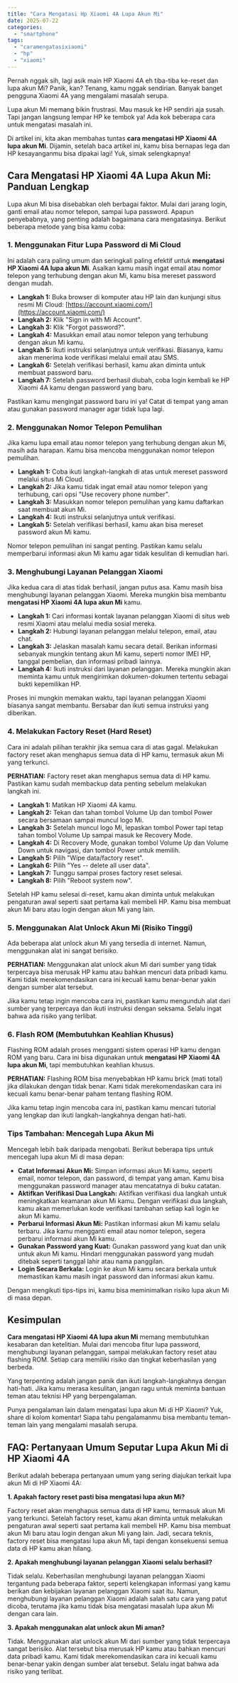 ```yaml
---
title: "Cara Mengatasi Hp Xiaomi 4A Lupa Akun Mi"
date: 2025-07-22
categories: 
  - "smartphone"
tags: 
  - "caramengatasixiaomi"
  - "hp"
  - "xiaomi"
---
```


Pernah nggak sih, lagi asik main HP Xiaomi 4A eh tiba-tiba ke-reset dan lupa akun Mi? Panik, kan? Tenang, kamu nggak sendirian. Banyak banget pengguna Xiaomi 4A yang mengalami masalah serupa.

Lupa akun Mi memang bikin frustrasi. Mau masuk ke HP sendiri aja susah. Tapi jangan langsung lempar HP ke tembok ya! Ada kok beberapa cara untuk mengatasi masalah ini.

Di artikel ini, kita akan membahas tuntas **cara mengatasi HP Xiaomi 4A lupa akun Mi**. Dijamin, setelah baca artikel ini, kamu bisa bernapas lega dan HP kesayanganmu bisa dipakai lagi! Yuk, simak selengkapnya!

## Cara Mengatasi HP Xiaomi 4A Lupa Akun Mi: Panduan Lengkap

Lupa akun Mi bisa disebabkan oleh berbagai faktor. Mulai dari jarang login, ganti email atau nomor telepon, sampai lupa password. Apapun penyebabnya, yang penting adalah bagaimana cara mengatasinya. Berikut beberapa metode yang bisa kamu coba:

### 1\. Menggunakan Fitur Lupa Password di Mi Cloud

Ini adalah cara paling umum dan seringkali paling efektif untuk **mengatasi HP Xiaomi 4A lupa akun Mi**. Asalkan kamu masih ingat email atau nomor telepon yang terhubung dengan akun Mi, kamu bisa mereset password dengan mudah.

- **Langkah 1:** Buka browser di komputer atau HP lain dan kunjungi situs resmi Mi Cloud: [https://account.xiaomi.com/](https://account.xiaomi.com/)
- **Langkah 2:** Klik "Sign in with Mi Account".
- **Langkah 3:** Klik "Forgot password?".
- **Langkah 4:** Masukkan email atau nomor telepon yang terhubung dengan akun Mi kamu.
- **Langkah 5:** Ikuti instruksi selanjutnya untuk verifikasi. Biasanya, kamu akan menerima kode verifikasi melalui email atau SMS.
- **Langkah 6:** Setelah verifikasi berhasil, kamu akan diminta untuk membuat password baru.
- **Langkah 7:** Setelah password berhasil diubah, coba login kembali ke HP Xiaomi 4A kamu dengan password yang baru.

Pastikan kamu mengingat password baru ini ya! Catat di tempat yang aman atau gunakan password manager agar tidak lupa lagi.

### 2\. Menggunakan Nomor Telepon Pemulihan

Jika kamu lupa email atau nomor telepon yang terhubung dengan akun Mi, masih ada harapan. Kamu bisa mencoba menggunakan nomor telepon pemulihan.

- **Langkah 1:** Coba ikuti langkah-langkah di atas untuk mereset password melalui situs Mi Cloud.
- **Langkah 2:** Jika kamu tidak ingat email atau nomor telepon yang terhubung, cari opsi "Use recovery phone number".
- **Langkah 3:** Masukkan nomor telepon pemulihan yang kamu daftarkan saat membuat akun Mi.
- **Langkah 4:** Ikuti instruksi selanjutnya untuk verifikasi.
- **Langkah 5:** Setelah verifikasi berhasil, kamu akan bisa mereset password akun Mi kamu.

Nomor telepon pemulihan ini sangat penting. Pastikan kamu selalu memperbarui informasi akun Mi kamu agar tidak kesulitan di kemudian hari.

### 3\. Menghubungi Layanan Pelanggan Xiaomi

Jika kedua cara di atas tidak berhasil, jangan putus asa. Kamu masih bisa menghubungi layanan pelanggan Xiaomi. Mereka mungkin bisa membantu **mengatasi HP Xiaomi 4A lupa akun Mi** kamu.

- **Langkah 1:** Cari informasi kontak layanan pelanggan Xiaomi di situs web resmi Xiaomi atau melalui media sosial mereka.
- **Langkah 2:** Hubungi layanan pelanggan melalui telepon, email, atau chat.
- **Langkah 3:** Jelaskan masalah kamu secara detail. Berikan informasi sebanyak mungkin tentang akun Mi kamu, seperti nomor IMEI HP, tanggal pembelian, dan informasi pribadi lainnya.
- **Langkah 4:** Ikuti instruksi dari layanan pelanggan. Mereka mungkin akan meminta kamu untuk mengirimkan dokumen-dokumen tertentu sebagai bukti kepemilikan HP.

Proses ini mungkin memakan waktu, tapi layanan pelanggan Xiaomi biasanya sangat membantu. Bersabar dan ikuti semua instruksi yang diberikan.

### 4\. Melakukan Factory Reset (Hard Reset)

Cara ini adalah pilihan terakhir jika semua cara di atas gagal. Melakukan factory reset akan menghapus semua data di HP kamu, termasuk akun Mi yang terkunci.

**PERHATIAN:** Factory reset akan menghapus semua data di HP kamu. Pastikan kamu sudah membackup data penting sebelum melakukan langkah ini.

- **Langkah 1:** Matikan HP Xiaomi 4A kamu.
- **Langkah 2:** Tekan dan tahan tombol Volume Up dan tombol Power secara bersamaan sampai muncul logo Mi.
- **Langkah 3:** Setelah muncul logo Mi, lepaskan tombol Power tapi tetap tahan tombol Volume Up sampai masuk ke Recovery Mode.
- **Langkah 4:** Di Recovery Mode, gunakan tombol Volume Up dan Volume Down untuk navigasi, dan tombol Power untuk memilih.
- **Langkah 5:** Pilih "Wipe data/factory reset".
- **Langkah 6:** Pilih "Yes -- delete all user data".
- **Langkah 7:** Tunggu sampai proses factory reset selesai.
- **Langkah 8:** Pilih "Reboot system now".

Setelah HP kamu selesai di-reset, kamu akan diminta untuk melakukan pengaturan awal seperti saat pertama kali membeli HP. Kamu bisa membuat akun Mi baru atau login dengan akun Mi yang lain.

### 5\. Menggunakan Alat Unlock Akun Mi (Risiko Tinggi)

Ada beberapa alat unlock akun Mi yang tersedia di internet. Namun, menggunakan alat ini sangat berisiko.

**PERHATIAN:** Menggunakan alat unlock akun Mi dari sumber yang tidak terpercaya bisa merusak HP kamu atau bahkan mencuri data pribadi kamu. Kami tidak merekomendasikan cara ini kecuali kamu benar-benar yakin dengan sumber alat tersebut.

Jika kamu tetap ingin mencoba cara ini, pastikan kamu mengunduh alat dari sumber yang terpercaya dan ikuti instruksi dengan seksama. Selalu ingat bahwa ada risiko yang terlibat.

### 6\. Flash ROM (Membutuhkan Keahlian Khusus)

Flashing ROM adalah proses mengganti sistem operasi HP kamu dengan ROM yang baru. Cara ini bisa digunakan untuk **mengatasi HP Xiaomi 4A lupa akun Mi**, tapi membutuhkan keahlian khusus.

**PERHATIAN:** Flashing ROM bisa menyebabkan HP kamu brick (mati total) jika dilakukan dengan tidak benar. Kami tidak merekomendasikan cara ini kecuali kamu benar-benar paham tentang flashing ROM.

Jika kamu tetap ingin mencoba cara ini, pastikan kamu mencari tutorial yang lengkap dan ikuti langkah-langkahnya dengan hati-hati.

### Tips Tambahan: Mencegah Lupa Akun Mi

Mencegah lebih baik daripada mengobati. Berikut beberapa tips untuk mencegah lupa akun Mi di masa depan:

- **Catat Informasi Akun Mi:** Simpan informasi akun Mi kamu, seperti email, nomor telepon, dan password, di tempat yang aman. Kamu bisa menggunakan password manager atau mencatatnya di buku catatan.
- **Aktifkan Verifikasi Dua Langkah:** Aktifkan verifikasi dua langkah untuk meningkatkan keamanan akun Mi kamu. Dengan verifikasi dua langkah, kamu akan memerlukan kode verifikasi tambahan setiap kali login ke akun Mi kamu.
- **Perbarui Informasi Akun Mi:** Pastikan informasi akun Mi kamu selalu terbaru. Jika kamu mengganti email atau nomor telepon, segera perbarui informasi akun Mi kamu.
- **Gunakan Password yang Kuat:** Gunakan password yang kuat dan unik untuk akun Mi kamu. Hindari menggunakan password yang mudah ditebak seperti tanggal lahir atau nama panggilan.
- **Login Secara Berkala:** Login ke akun Mi kamu secara berkala untuk memastikan kamu masih ingat password dan informasi akun kamu.

Dengan mengikuti tips-tips ini, kamu bisa meminimalkan risiko lupa akun Mi di masa depan.

## Kesimpulan

**Cara mengatasi HP Xiaomi 4A lupa akun Mi** memang membutuhkan kesabaran dan ketelitian. Mulai dari mencoba fitur lupa password, menghubungi layanan pelanggan, sampai melakukan factory reset atau flashing ROM. Setiap cara memiliki risiko dan tingkat keberhasilan yang berbeda.

Yang terpenting adalah jangan panik dan ikuti langkah-langkahnya dengan hati-hati. Jika kamu merasa kesulitan, jangan ragu untuk meminta bantuan teman atau teknisi HP yang berpengalaman.

Punya pengalaman lain dalam mengatasi lupa akun Mi di HP Xiaomi? Yuk, share di kolom komentar! Siapa tahu pengalamanmu bisa membantu teman-teman lain yang mengalami masalah serupa.

## FAQ: Pertanyaan Umum Seputar Lupa Akun Mi di HP Xiaomi 4A

Berikut adalah beberapa pertanyaan umum yang sering diajukan terkait lupa akun Mi di HP Xiaomi 4A:

**1\. Apakah factory reset pasti bisa mengatasi lupa akun Mi?**

Factory reset akan menghapus semua data di HP kamu, termasuk akun Mi yang terkunci. Setelah factory reset, kamu akan diminta untuk melakukan pengaturan awal seperti saat pertama kali membeli HP. Kamu bisa membuat akun Mi baru atau login dengan akun Mi yang lain. Jadi, secara teknis, factory reset bisa mengatasi lupa akun Mi, tapi dengan konsekuensi semua data di HP kamu akan hilang.

**2\. Apakah menghubungi layanan pelanggan Xiaomi selalu berhasil?**

Tidak selalu. Keberhasilan menghubungi layanan pelanggan Xiaomi tergantung pada beberapa faktor, seperti kelengkapan informasi yang kamu berikan dan kebijakan layanan pelanggan Xiaomi saat itu. Namun, menghubungi layanan pelanggan Xiaomi adalah salah satu cara yang patut dicoba, terutama jika kamu tidak bisa mengatasi masalah lupa akun Mi dengan cara lain.

**3\. Apakah menggunakan alat unlock akun Mi aman?**

Tidak. Menggunakan alat unlock akun Mi dari sumber yang tidak terpercaya sangat berisiko. Alat tersebut bisa merusak HP kamu atau bahkan mencuri data pribadi kamu. Kami tidak merekomendasikan cara ini kecuali kamu benar-benar yakin dengan sumber alat tersebut. Selalu ingat bahwa ada risiko yang terlibat.
